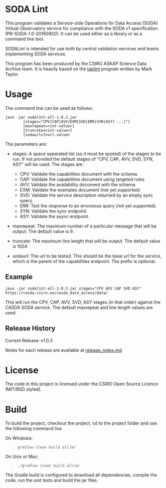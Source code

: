 SODA Lint
=========

This program validates a Service-side Operations for Data Access (SODA) Virtual 
Observatory service for compliance with the SODA v1 specification (PR-SODA-1.0-20160920). 
It can be used either as a library or as a command line tool. 

SODALint is intended for use both by central validation services and teams implementing SODA services.

This program has been produced by the CSIRO ASKAP Science Data Archive team. It is heavily based on the [taplint](http://www.star.bristol.ac.uk/~mbt/stilts/sun256/taplint.html) 
program written by Mark Taylor.

Usage
=====

The command line can be used as follows:
 
```
java -jar sodalint-all-1.0.3.jar 
		[stages="CPV|CAP|AVV|EXM|SVD|ERR|SYN|ASY[ ...]"]
		[maxrepeat=<int-value>]
		[truncate=<int-value>]
		[sodaurl=]<url-value>
```

The parameters are:
* stages: A space separated list (so it must be quoted) of the stages to be run. If not provided the default stages of "CPV, CAP, AVV, SVD, SYN, ASY" will be used. The stages are:
  * CPV: Validate the capabilities document with the schema
  * CAP: Validate the capabilities document using targeted rules
  * AVV: Validate the availability document with the schema
  * EXM: Validate the examples document (not yet supported)
  * SVD: Validate the service description returned by an empty sync query.
  * ERR: Test the response to an erroneous query (not yet supported).
  * SYN: Validate the sync endpoint.
  * ASY: Validate the async endpoint.
  
* maxrepeat: The maximum number of a particular message that will be output. The default value is 9.

* truncate: The maximum line length that will be output. The default value is 1024.

* sodaurl: The url to be tested. This should be the base url for the service, which is the parent of the capabilities endpoint. The prefix is optional. 	 


Example
-------
```
java -jar sodalint-all-1.0.3.jar stages="CPV AVV CAP SVD ASY" https://casda.csiro.au/casda_data_access/data/
```

This will run the CPV, CAP, AVV, SVD, ASY stages (in that order) against the CASDA SODA service. The default maxrepeat and line length values are used. 

Release History
---------------

Current Release: v1.0.3

Notes for each release are available at  [release_notes.md](./release_notes.md)

License
=======

The code in this project is licensed under the CSIRO Open Source Licence (MIT/BSD styled).


Build
=====

To build the project, checkout the project, cd to the project folder and use the following command line


On Windows:

> `gradlew clean build allJar`

On Unix or Mac:

> `./gradlew clean build allJar`

The Gradle build is configured to download all dependencies, compile the code, run the unit tests and build the jar files. 
